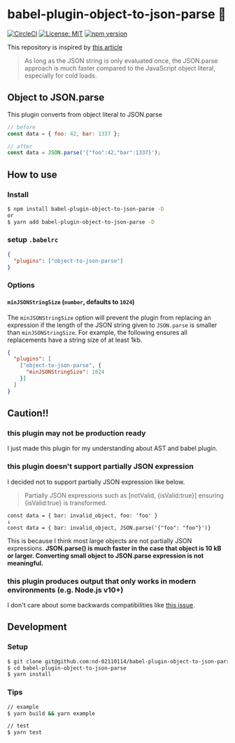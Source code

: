 # babel-plugin-object-to-json-parse 🚀

[![CircleCI](https://circleci.com/gh/nd-02110114/babel-plugin-object-to-json-parse/tree/master.svg?style=svg)](https://circleci.com/gh/nd-02110114/3dmol-sandbox/tree/master)
[![License: MIT](https://img.shields.io/github/license/nd-02110114/babel-plugin-object-to-json-parse.svg)](https://opensource.org/licenses/MIT)
[![npm version](https://badge.fury.io/js/babel-plugin-object-to-json-parse.svg)](https://badge.fury.io/js/babel-plugin-object-to-json-parse)


This repository is inspired by [this article](https://v8.dev/blog/cost-of-javascript-2019#json)

> As long as the JSON string is only evaluated once, the JSON.parse approach is much faster compared to the JavaScript object literal, especially for cold loads.

## Object to JSON.parse

This plugin converts from object literal to JSON.parse

```js
// before
const data = { foo: 42, bar: 1337 };

// after
const data = JSON.parse('{"foo":42,"bar":1337}');
```

## How to use

### Install

```sh
$ npm install babel-plugin-object-to-json-parse -D
or
$ yarn add babel-plugin-object-to-json-parse -D
```

### setup `.babelrc`

```json
{
  "plugins": ["object-to-json-parse"]
}
```


### Options 
#### `minJSONStringSize` (`number`, defaults to `1024`)

The `minJSONStringSize` option will prevent the plugin from replacing an expression if the length of the JSON string given to `JSON.parse` is smaller than `minJSONStringSize`. For example, the following ensures all replacements have a string size of at least 1kb.

```json
{
  "plugins": [
    ["object-to-json-parse", {
      "minJSONStringSize": 1024
    }]
  ]
}
```

## Caution!!
### this plugin may not be production ready
I just made this plugin for my understanding about AST and babel plugin.

### this plugin doesn't support partially JSON expression

I decided not to support partially JSON expression like below.

> Partially JSON expressions such as [notValid, {isValid:true}] ensuring {isValid:true} is transformed.

```
const data = { bar: invalid_object, foo: 'foo' }
↓
const data = { bar: invalid_object, JSON.parse('{"foo": "foo"}')}
```

This is because I think most large objects are not partially JSON expressions. **JSON.parse() is much faster in the case that object is 10 kB or larger. Converting small object to JSON.parse expression is not meaningful.**

### this plugin produces output that only works in modern environments (e.g. Node.js v10+)

I don't care about some backwards compatibilities like [this issue](https://github.com/nd-02110114/babel-plugin-object-to-json-parse/issues/12).

## Development

### Setup

```sh
$ git clone git@github.com:nd-02110114/babel-plugin-object-to-json-parse.git
$ cd babel-plugin-object-to-json-parse
$ yarn install
```

### Tips

```sh
// example
$ yarn build && yarn example

// test
$ yarn test
```
